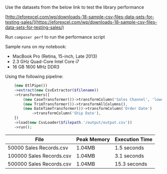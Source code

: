 Use the datasets from the below link to test the library performance

[http://eforexcel.com/wp/downloads-18-sample-csv-files-data-sets-for-testing-sales/](https://eforexcel.com/wp/downloads-18-sample-csv-files-data-sets-for-testing-sales/)

Run `composer perf` to run the performance script

Sample runs on my notebook:

-   MacBook Pro (Retina, 15-inch, Late 2013)
-   2.3 GHz Quad-Core Intel Core i7
-   16 GB 1600 MHz DDR3

Using the following pipeline:

```php
    (new EtlPipe())
    ->extract(new CsvExtractor($filename))
    ->transformers([
        (new CaseTransformer())->transformColumn('Sales Channel', 'lower'),
        (new TrimTransformer())->transformAllColumns(),
        (new DateTimeTransformer())->transformColumn('Order Date')
            ->transformColumn('Ship Date'),
    ])
    ->load(new CsvLoader($filepath.'/output/output.csv'))
    ->run();
```

| File                     | Peak Memory | Execution Time |
| ------------------------ | ----------- | -------------- |
| 50000 Sales Records.csv  | 1.04MB      | 1.5 seconds    |
| 100000 Sales Records.csv | 1.04MB      | 3.1 seconds    |
| 500000 Sales Records.csv | 1.04MB      | 15.3 seconds   |
